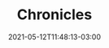 ---
# Essential settings
title: "Chronicles"
type: "banner"
date: 2021-05-12T11:48:13-03:00
translationKey: "Chronicles"

# Scheduling
draft: false

# Organization
layout:
topics: [""]
tags: []

# Style
style: "imagetext"
size: "xl"
color: "#78A36C"
textColor: "#fff"
weight: "1"

# Custom Classes
headerClass: "gone"
titleClass: "pt-3 display-1"
summaryClass: ""
footerClass: "gone"

# Thumbnail / Featured
summary: "“Great stories happen to those who can tell them” – Ira Glas"
thumb: ""
alt: ""
---